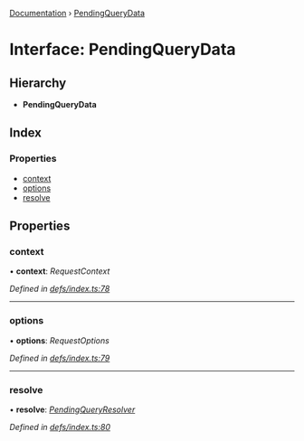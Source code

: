 [Documentation](../README.md) › [PendingQueryData](pendingquerydata.md)

# Interface: PendingQueryData

## Hierarchy

* **PendingQueryData**

## Index

### Properties

* [context](pendingquerydata.md#context)
* [options](pendingquerydata.md#options)
* [resolve](pendingquerydata.md#resolve)

## Properties

###  context

• **context**: *RequestContext*

*Defined in [defs/index.ts:78](https://github.com/badbatch/graphql-box/blob/cf51f3c/packages/client/src/defs/index.ts#L78)*

___

###  options

• **options**: *RequestOptions*

*Defined in [defs/index.ts:79](https://github.com/badbatch/graphql-box/blob/cf51f3c/packages/client/src/defs/index.ts#L79)*

___

###  resolve

• **resolve**: *[PendingQueryResolver](../README.md#pendingqueryresolver)*

*Defined in [defs/index.ts:80](https://github.com/badbatch/graphql-box/blob/cf51f3c/packages/client/src/defs/index.ts#L80)*
